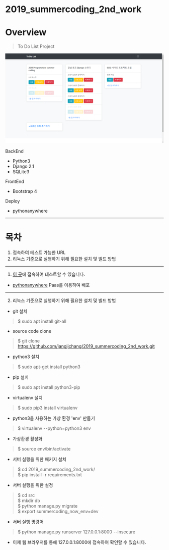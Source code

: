 # 2019_summercoding_2nd_work

# Overview
> To Do List Project

![overview](img/overview.png)

BackEnd
- Python3
- Django 2.1
- SQLite3

FrontEnd
- Bootstrap 4

Deploy
- pythonanywhere


---
# 목차
1. 접속하여 테스트 가능한 URL
2. 리눅스 기준으로 실행하기 위해 필요한 설치 및 빌드 방법

---

1. [이 곳](jcjang.pythonanywhere.com)에 접속하여 테스트할 수 있습니다.
- [pythonanywhere](https://www.pythonanywhere.com/) Paas를 이용하여 배포

---

2. 리눅스 기준으로 실행하기 위해 필요한 설치 및 빌드 방법
- git 설치
> $ sudo apt install git-all

- source code clone
> $ git clone https://github.com/jangjichang/2019_summercoding_2nd_work.git

- python3 설치
> $ sudo apt-get install python3

- pip 설치
> $ sudo apt install python3-pip

- virtualenv 설치
> $ sudo pip3 install virtualenv

- python3을 사용하는 가상 환경 'env' 만들기
> $ virtualenv --python=python3 env

- 가상환경 활성화
> $ source env/bin/activate

- 서버 실행을 위한 패키지 설치
> $ cd 2019_summercoding_2nd_work/<br>
> $ pip install -r requirements.txt

- 서버 실행을 위한 설정
> $ cd src<br>
> $ mkdir db<br>
> $ python manage.py migrate<br>
> $ export summercoding_now_env=dev

- 서버 실행 명령어
> $ python manage.py runserver 127.0.0.1:8000 --insecure

- 이제 웹 브라우저를 통해 127.0.0.1:8000에 접속하여 확인할 수 있습니다.




